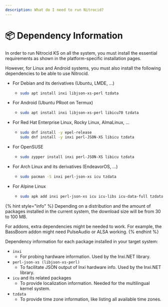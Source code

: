 ```yaml
---
description: What do I need to run Nitrocid?
---
```


# 📦 Dependency Information

In order to run Nitrocid KS on all the system, you must install the essential requirements as shown in the platform-specific installation pages.

However, for Linux and Android systems, you must also install the following dependencies to be able to use Nitrocid.

* For Debian and its derivatives (Ubuntu, LMDE, ...)
  * ```sh
    sudo apt install inxi libjson-xs-perl tzdata
    ```
* For Android (Ubuntu PRoot on Termux)
  * ```sh
    sudo apt install inxi libjson-xs-perl libicu70 tzdata
    ```
* For Red Hat Enterprise Linux, Rocky Linux, AlmaLinux, ...
  * ```sh
    sudo dnf install -y epel-release
    sudo dnf install -y inxi perl-JSON-XS libicu tzdata
    ```
* For OpenSUSE
  * ```sh
    sudo zypper install inxi perl-JSON-XS libicu tzdata
    ```
* For Arch Linux and its derivatives (EndeavorOS, ...)
  * ```sh
    sudo pacman -S inxi perl-json-xs icu tzdata
    ```
* For Alpine Linux
  * ```sh
    sudo apk add inxi perl-json-xs icu icu-libs icu-data-full tzdata
    ```

{% hint style="info" %}
Depending on a distribution and the amount of packages installed in the current system, the download size will be from 30 to 100 MB.

For addons, extra dependencies might be needed to work. For example, the BassBoom addon might need PulseAudio or ALSA working.
{% endhint %}

Dependency information for each package installed in your target system:

* `inxi`
  * For probing hardware information. Used by the Inxi.NET library.
* `perl-json-xs (libjson-xs-perl)`
  * To facilitate JSON output of Inxi hardware info. Used by the Inxi.NET library.
* `icu` and its related packages
  * To provide localization information. Needed for the multilingual kernel system.
* `tzdata`
  * To provide time zone information, like listing all available time zones.
